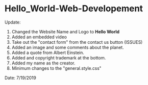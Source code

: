 # Hello_World-Web-Developement

Update:

  1. Changed the Website Name and Logo to **Hello World**
  2. Added an embedded video
  3. Take out the "contact form" from the contact us button (ISSUES)
  4. Added an image and some comments about the planet.
  5. Added a quote from Albert Einstein.
  6. Added and copyright trademark at the bottom.
  7. Added my name as the creator.
  8. Minimum changes to the "general.style.css"
  
  Date: 7/19/2019
